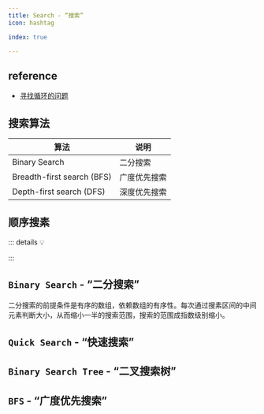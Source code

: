 ```yaml
---
title: Search - “搜索”
icon: hashtag

index: true

---
```


<!-- more -->

## reference

- [寻找循环的问题](https://visualgo.net/zh/cyclefinding/print)

## 搜索算法

 | 算法 | 说明
 | --- | ---
 | Binary Search                | 二分搜索
 | Breadth-first search (BFS)   | 广度优先搜索
 | Depth-first search (DFS)     | 深度优先搜索

## 顺序搜素

::: details 💡

:::

## `Binary Search` - “二分搜索”

  二分搜索的前提条件是有序的数组，依赖数组的有序性。每次通过搜素区间的中间元素判断大小，从而缩小一半的搜索范围，搜索的范围成指数级别缩小。

<!-- 🟢 二分查找 -->
<!-- @include: @leetcode/problems/0x0700.md#0704 -->
    
<!-- 🟢 搜索插入位置 -->
<!-- @include: @leetcode/problems/0x0000.md#0035 -->

<!-- 🟢 第一个错误的版本 -->
<!-- @include: @leetcode/problems/0x0200.md#0278 -->

<!-- 🟢 在排序数组中查找元素的第一个和最后一个位置 -->
<!-- @include: @leetcode/problems/0x0000.md#0034 -->

<!-- 🟠 寻找峰值 -->
<!-- @include: @leetcode/problems/0x0100.md#0162 -->

<!-- 🔴 阶乘函数后 K 个零 -->
<!-- @include: @leetcode/problems/0x0700.md#0793 -->

## `Quick Search` - “快速搜索”

<!-- 🟠 数组中的第 K 个最大元素 -->
<!-- @include: @leetcode/problems/0x0200.md#0215 -->

## `Binary Search Tree` - “二叉搜索树”



## `BFS` - “广度优先搜索”

<!-- 🟠 打开转盘锁 -->
<!-- @include: @leetcode/problems/0x0700.md#0752 -->
